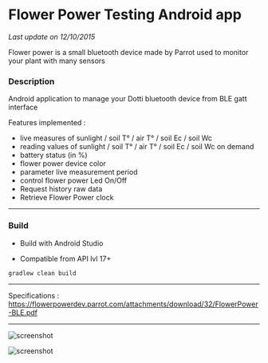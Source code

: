 # Flower Power Testing Android app #

<i>Last update on 12/10/2015</i>

Flower power is a small bluetooth device made by Parrot used to monitor your plant with many sensors

<h3>Description</h3>

Android application to manage your Dotti bluetooth device from BLE gatt interface

Features implemented :
* live measures of sunlight / soil T° / air T° / soil Ec / soil Wc
* reading values of sunlight / soil T° / air T° / soil Ec / soil Wc on demand
* battery status (in %)
* flower power device color
* parameter live measurement period
* control flower power Led On/Off
* Request history raw data
* Retrieve Flower Power clock

<hr/>

<h3>Build</h3>

* Build with Android Studio

* Compatible from API lvl 17+

``gradlew clean build``

<hr/>

Specifications : https://flowerpowerdev.parrot.com/attachments/download/32/FlowerPower-BLE.pdf

<hr/>

![screenshot](https://raw.github.com/bertrandmartel/flower-power-android-gatt/master/screenshot.png)

![screenshot](https://raw.github.com/bertrandmartel/flower-power-android-gatt/master/flower.jpg)

